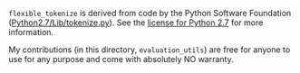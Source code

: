 `flexible_tokenize` is derived from code by the Python Software
Foundation ([Python2.7/Lib/tokenize.py][tokenize]). See the [license for
Python 2.7][license] for more information.

[tokenize]: https://hg.python.org/cpython/file/eb25629d2a46/Lib/tokenize.py
[license]: https://www.python.org/download/releases/2.7/license/

My contributions (in this directory, `evaluation_utils`) are free for
anyone to use for any purpose and come with absolutely NO warranty.
